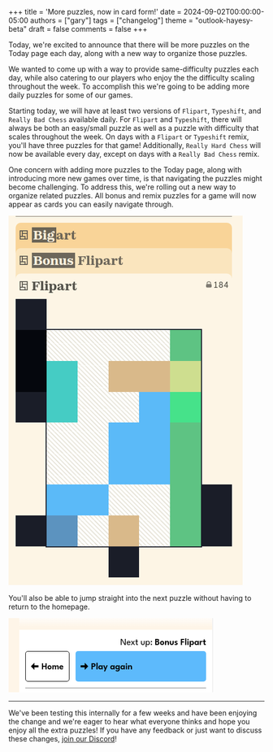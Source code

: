 +++
title = 'More puzzles, now in card form!'
date = 2024-09-02T00:00:00-05:00
authors = ["gary"]
tags = ["changelog"]
theme = "outlook-hayesy-beta"
draft = false
comments = false
+++

Today, we're excited to announce that there will be more puzzles on the Today page each day,
along with a new way to organize those puzzles.

We wanted to come up with a way to provide same-difficulty puzzles each day, while also catering to our
players who enjoy the the difficulty scaling throughout the week. To accomplish this we're going to be
adding more daily puzzles for some of our games.

Starting today, we will have at least two versions of `Flipart`, `Typeshift`, and `Really Bad Chess`
available daily. For `Flipart` and `Typeshift`, there will always be both an easy/small puzzle as well
as a puzzle with difficulty that scales throughout the week. On days with a `Flipart` or `Typeshift`
remix, you'll have three puzzles for that game! Additionally, `Really Hard Chess` will now be
available every day, except on days with a `Really Bad Chess` remix.

One concern with adding more puzzles to the Today page, along with introducing more new games over time,
is that navigating the puzzles might become challenging. To address this, we're rolling out a new way to
organize related puzzles. All bonus and remix puzzles for a game will now appear as cards you can easily
navigate through.

![Puzzle Cards](puzzle-cards.gif)

You'll also be able to jump straight into the next puzzle without having to return to the homepage.

![Next Puzzle](next.png)

---

We've been testing this internally for a few weeks and have been enjoying the change and we're eager
to hear what everyone thinks and hope you enjoy all the extra puzzles! If you have any
feedback or just want to discuss these changes, [join our Discord](https://discord.gg/puzzmo)!